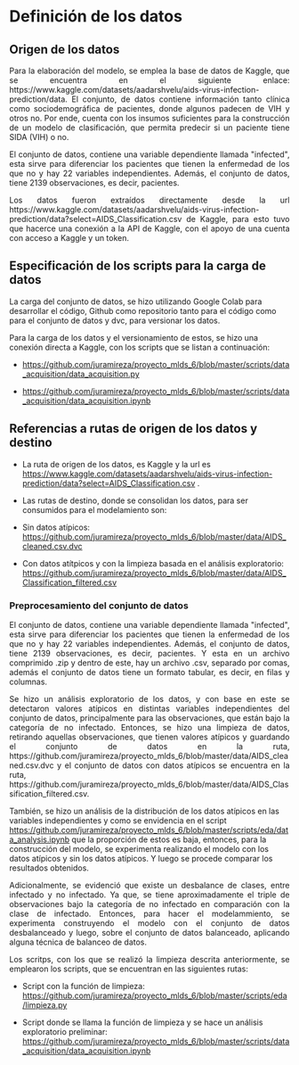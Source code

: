 # Definición de los datos

## Origen de los datos

<p align="justify">
Para la elaboración del modelo, se emplea la base de datos de Kaggle, que se encuentra en el siguiente enlace: https://www.kaggle.com/datasets/aadarshvelu/aids-virus-infection-prediction/data. El conjunto, de datos contiene información tanto clínica como sociodemográfica de pacientes, donde algunos padecen de VIH y otros no. Por ende, cuenta con los insumos suficientes para la construcción de un modelo de clasificación, que permita predecir si un paciente tiene SIDA (VIH) o no.
</p>

<p align="justify">
El conjunto de datos, contiene una variable dependiente llamada "infected", esta sirve para diferenciar los pacientes que tienen la enfermedad de los que no y hay 22 variables independientes. Además, el conjunto de datos, tiene 2139 observaciones, es decir, pacientes.
</p>

<p align="justify">
Los datos fueron extraídos directamente desde la url https://www.kaggle.com/datasets/aadarshvelu/aids-virus-infection-prediction/data?select=AIDS_Classification.csv de Kaggle, para esto tuvo que hacerce una conexión a la API de Kaggle, con el apoyo de una cuenta con acceso a Kaggle y un token.
</p>

## Especificación de los scripts para la carga de datos

<p align="justify">

La carga del conjunto de datos, se hizo utilizando Google Colab para desarrollar el código, Github como repositorio tanto para el código como para el conjunto de datos y dvc, para versionar los datos.

Para la carga de los datos y el versionamiento de estos, se hizo una conexión directa a Kaggle, con los scripts que se listan a continuación:

- https://github.com/juramireza/proyecto_mlds_6/blob/master/scripts/data_acquisition/data_acquisition.py

- https://github.com/juramireza/proyecto_mlds_6/blob/master/scripts/data_acquisition/data_acquisition.ipynb 

</p>

## Referencias a rutas de origen de los datos y destino

- La ruta de origen de los datos, es Kaggle y la url es https://www.kaggle.com/datasets/aadarshvelu/aids-virus-infection-prediction/data?select=AIDS_Classification.csv .

- Las rutas de destino, donde se consolidan los datos, para ser consumidos para el modelamiento son: 

- Sin datos atípicos: https://github.com/juramireza/proyecto_mlds_6/blob/master/data/AIDS_cleaned.csv.dvc
- Con datos atítpicos y con la limpieza basada en el análisis exploratorio: https://github.com/juramireza/proyecto_mlds_6/blob/master/data/AIDS_Classification_filtered.csv

### Preprocesamiento del conjunto de datos 

<p align="justify">
El conjunto de datos, contiene una variable dependiente llamada "infected", esta sirve para diferenciar los pacientes que tienen la enfermedad de los que no y hay 22 variables independientes. Además, el conjunto de datos, tiene 2139 observaciones, es decir, pacientes. Y esta en un archivo comprimido .zip y dentro de este, hay un archivo .csv, separado por comas, además el conjunto de datos tiene un formato tabular, es decir, en filas y columnas. 
</p>

<p align="justify">
Se hizo un análisis exploratorio de los datos, y con base en este se detectaron valores atípicos en distintas variables independientes del conjunto de datos, principalmente para las observaciones, que están bajo la categoría de no infectado. Entonces, se hizo una limpieza de datos, retirando aquellas observaciones, que tienen valores atípicos  y guardando el conjunto de datos en la ruta, https://github.com/juramireza/proyecto_mlds_6/blob/master/data/AIDS_cleaned.csv.dvc y el conjunto de datos con datos atípicos se encuentra en la ruta, https://github.com/juramireza/proyecto_mlds_6/blob/master/data/AIDS_Classification_filtered.csv. 

También, se hizo un análisis de la distribución de los datos atípicos en las variables independientes y como se envidencia en el script https://github.com/juramireza/proyecto_mlds_6/blob/master/scripts/eda/data_analysis.ipynb que la proporción de estos es baja, entonces, para la construcción del modelo, se experimenta realizando el modelo con los datos atípicos y sin los datos atípicos. Y luego se procede comparar los resultados obtenidos.
</p>

<p align="justify">
Adicionalmente, se evidenció que existe un desbalance de clases, entre infectado y no infectado. Ya que, se tiene aproximadamente el triple de observaciones bajo la categoría de no infectado en comparación con la clase de infectado. Entonces, para hacer el modelammiento, se experimenta construyendo el modelo con el conjunto de datos desbalanceado y luego, sobre el conjunto de datos balanceado, aplicando alguna técnica de balanceo de datos. 

</p>

<p align="justify">
Los scritps, con los que se realizó la limpieza descrita anteriormente, se emplearon los scripts, que se encuentran en las siguientes rutas: 
</p>

- Script con la función de limpieza: https://github.com/juramireza/proyecto_mlds_6/blob/master/scripts/eda/limpieza.py

- Script donde se llama la función de limpieza y se hace un análisis exploratorio preliminar: https://github.com/juramireza/proyecto_mlds_6/blob/master/scripts/data_acquisition/data_acquisition.ipynb


